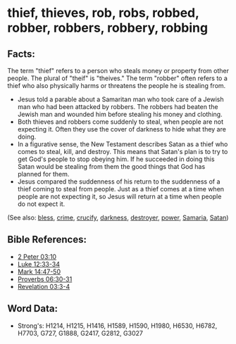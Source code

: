 # thief, thieves, rob, robs, robbed, robber, robbers, robbery, robbing #

## Facts: ##

The term "thief" refers to a person who steals money or property from other people. The plural of "theif" is "theives." The term "robber" often refers to a thief who also physically harms or threatens the people he is stealing from.

* Jesus told a parable about a Samaritan man who took care of a Jewish man who had been attacked by robbers. The robbers had beaten the Jewish man and wounded him before stealing his money and clothing.
* Both thieves and robbers come suddenly to steal, when people are not expecting it. Often they use the cover of darkness to hide what they are doing.
* In a figurative sense, the New Testament describes Satan as a thief who comes to steal, kill, and destroy. This means that Satan's plan is to try to get God's people to stop obeying him. If he succeeded in doing this Satan would be stealing from them the good things that God has planned for them.
* Jesus compared the suddenness of his return to the suddenness of a thief coming to steal from people. Just as a thief comes at a time when people are not expecting it, so Jesus will return at a time when people do not expect it.

(See also: [bless](../kt/bless.md), [crime](../other/criminal.md), [crucify](../kt/crucify.md), [darkness](../other/darkness.md), [destroyer](../other/destroyer.md), [power](../kt/power.md), [Samaria](../names/samaria.md), [Satan](../kt/satan.md))

## Bible References: ##

* [2 Peter 03:10](rc://en/tn/help/2pe/03/10)
* [Luke 12:33-34](rc://en/tn/help/luk/12/33)
* [Mark 14:47-50](rc://en/tn/help/mrk/14/47)
* [Proverbs 06:30-31](rc://en/tn/help/pro/06/30)
* [Revelation 03:3-4](rc://en/tn/help/rev/03/03)

## Word Data: ##

* Strong's: H1214, H1215, H1416, H1589, H1590, H1980, H6530, H6782, H7703, G727, G1888, G2417, G2812, G3027
